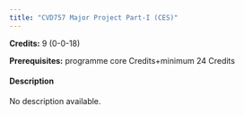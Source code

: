 ```yaml
---
title: "CVD757 Major Project Part-I (CES)"
---
```

**Credits:** 9 (0-0-18)

**Prerequisites:** programme core Credits+minimum 24 Credits

#### Description
No description available.